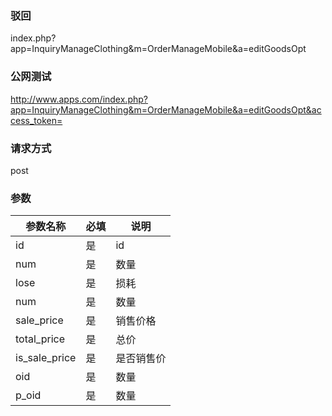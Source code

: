 ### **驳回**
index.php?app=InquiryManageClothing&m=OrderManageMobile&a=editGoodsOpt

### **公网测试**
http://www.apps.com/index.php?app=InquiryManageClothing&m=OrderManageMobile&a=editGoodsOpt&access_token=
### **请求方式**
post


### **参数**
| 参数名称  |必填|     说明      |
|------|-----|------|
| id| 是 |   id|
| num| 是 |数量|
| lose| 是 |损耗|
| num| 是 |数量|
| sale_price| 是 |销售价格|
| total_price| 是 |总价|
| is_sale_price| 是 |是否销售价|
| oid| 是 |数量|
| p_oid| 是 |数量|